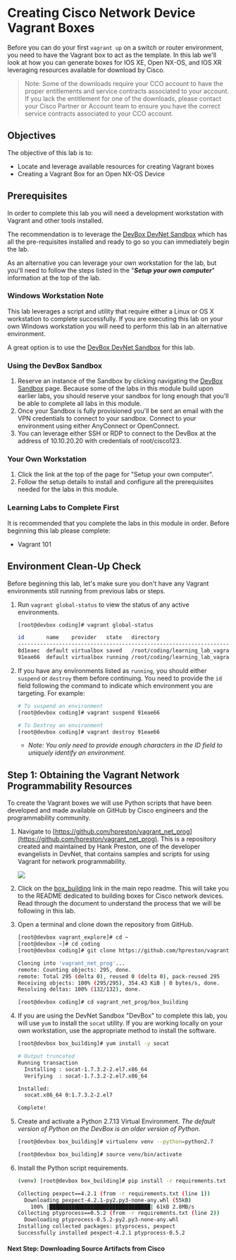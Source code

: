 # Creating Cisco Network Device Vagrant Boxes

Before you can do your first `vagrant up` on a switch or router environment, you need to have the Vagrant box to act as the template.  In this lab we'll look at how you can generate boxes for IOS XE, Open NX-OS, and IOS XR leveraging resources available for download by Cisco.  

> Note: Some of the downloads require your CCO account to have the proper entitlements and service contracts associated to your account.  If you lack the entitlement for one of the downloads, please contact your Cisco Partner or Account team to ensure you have the correct service contracts associated to your CCO account.  

## Objectives

The objective of this lab is to:

* Locate and leverage available resources for creating Vagrant boxes
* Creating a Vagrant Box for an Open NX-OS Device

## Prerequisites

In order to complete this lab you will need a development workstation with Vagrant and other tools installed.  

The recommendation is to leverage the [DevBox DevNet Sandbox](https://devnetsandbox.cisco.com/RM/Diagram/Index/f1a51f3b-3377-444d-97f0-5ad300d976be?diagramType=Topology) which has all the pre-requisites installed and ready to go so you can immediately begin the lab.  

As an alternative you can leverage your own workstation for the lab, but you'll need to follow the steps listed in the "***Setup your own computer***" information at the top of the lab.  

### Windows Workstation Note

This lab leverages a script and utility that require either a Linux or OS X workstation to complete successfully.  If you are executing this lab on your own Windows workstation you will need to perform this lab in an alternative environment.  

A great option is to use the  [DevBox DevNet Sandbox](https://devnetsandbox.cisco.com/RM/Diagram/Index/f1a51f3b-3377-444d-97f0-5ad300d976be?diagramType=Topology) for this lab.  

### Using the DevBox Sandbox

1. Reserve an instance of the Sandbox by clicking navigating the [DevBox Sandbox](https://devnetsandbox.cisco.com/RM/Diagram/Index/f1a51f3b-3377-444d-97f0-5ad300d976be?diagramType=Topology) page.  Because some of the labs in this module build upon earlier labs, you should reserve your sandbox for long enough that you'll be able to complete all labs in this module.  
1. Once your Sandbox is fully provisioned you'll be sent an email with the VPN credentials to connect to your sandbox.  Connect to your environment using either AnyConnect or OpenConnect.  
1. You can leverage either SSH or RDP to connect to the DevBox at the address of 10.10.20.20 with credentials of root/cisco123.  

### Your Own Workstation

1. Click the link at the top of the page for "Setup your own computer".
1. Follow the setup details to install and configure all the prerequisites needed for the labs in this module.  

### Learning Labs to Complete First

It is recommended that you complete the labs in this module in order.  Before beginning this lab please complete:

* Vagrant 101

## Environment Clean-Up Check

Before beginning this lab, let's make sure you don't have any Vagrant environments still running from previous labs or steps.  

1. Run `vagrant global-status` to view the status of any active environments.  

    ```bash
    [root@devbox coding]# vagrant global-status

    id       name    provider   state   directory
    ---------------------------------------------------------------------------
    8d1eaec  default virtualbox saved   /root/coding/learning_lab_vagrant_netprog_code/lab01
    91eae66  default virtualbox running /root/coding/learning_lab_vagrant_netprog_code/lab02
    ```

1. If you have any environments listed as `running`, you should either `suspend` or `destroy` them before continuing.  You need to provide the `id` field following the command to indicate which environment you are targeting.  For example:

    ```bash
    # To suspend an environment
    [root@devbox coding]# vagrant suspend 91eae66

    # To Destroy an environment
    [root@devbox coding]# vagrant destroy 91eae66
    ```

    * *Note: You only need to provide enough characters in the ID field to uniquely identify an environment.*

## Step 1: Obtaining the Vagrant Network Programmability Resources  

To create the Vagrant boxes we will use Python scripts that have been developed and made available on GitHub by Cisco engineers and the programmability community.  

1. Navigate to [https://github.com/hpreston/vagrant_net_prog](https://github.com/hpreston/vagrant_net_prog).  This is a repository created and maintained by Hank Preston, one of the developer evangelists in DevNet, that contains samples and scripts for using Vagrant for network programmability.  

    <!-- ![](images/vagrant_net_prog_repo.png) -->
    ![](/posts/files/vagrant_box_creation/images/vagrant_net_prog_repo.png)

1. Click on the [box_building](https://github.com/hpreston/vagrant_net_prog/tree/master/box_building) link in the main repo readme.  This will take you to the README dedicated to building boxes for Cisco network devices.  Read through the document to understand the process that we will be following in this lab.  

1. Open a terminal and clone down the repository from GitHub.  

    ```bash
    [root@devbox vagrant_explore]# cd ~
    [root@devbox ~]# cd coding
    [root@devbox coding]# git clone https://github.com/hpreston/vagrant_net_prog

    Cloning into 'vagrant_net_prog'...
    remote: Counting objects: 295, done.
    remote: Total 295 (delta 0), reused 0 (delta 0), pack-reused 295
    Receiving objects: 100% (295/295), 354.43 KiB | 0 bytes/s, done.
    Resolving deltas: 100% (132/132), done.

    [root@devbox coding]# cd vagrant_net_prog/box_building
    ```

1. If you are using the DevNet Sandbox "DevBox" to complete this lab, you will use `yum` to install the `socat` utility.  If you are working locally on your own workstation, use the appropriate method to install the software.  

    ```bash
    [root@devbox box_building]# yum install -y socat

    # Output truncated
    Running transaction
      Installing : socat-1.7.3.2-2.el7.x86_64                                                                              1/1
      Verifying  : socat-1.7.3.2-2.el7.x86_64                                                                              1/1

    Installed:
      socat.x86_64 0:1.7.3.2-2.el7

    Complete!
    ```

1. Create and activate a Python 2.7.13 Virtual Environment.  *The default version of Python on the DevBox is an older version of Python.*

    ```bash
    [root@devbox box_building]# virtualenv venv --python=python2.7

    [root@devbox box_building]# source venv/bin/activate
    ```

1. Install the Python script requirements.  

    ```bash
    (venv) [root@devbox box_building]# pip install -r requirements.txt

    Collecting pexpect==4.2.1 (from -r requirements.txt (line 1))
      Downloading pexpect-4.2.1-py2.py3-none-any.whl (55kB)
        100% |████████████████████████████████| 61kB 2.8MB/s
    Collecting ptyprocess==0.5.2 (from -r requirements.txt (line 2))
      Downloading ptyprocess-0.5.2-py2.py3-none-any.whl
    Installing collected packages: ptyprocess, pexpect
    Successfully installed pexpect-4.2.1 ptyprocess-0.5.2
    ```

#### Next Step: Downloading Source Artifacts from Cisco
